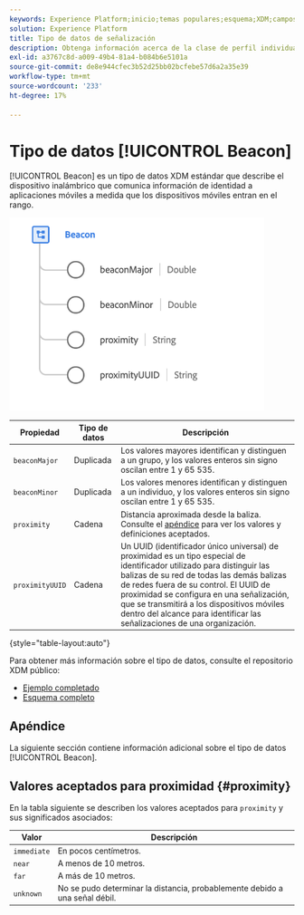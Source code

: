 ```yaml
---
keywords: Experience Platform;inicio;temas populares;esquema;XDM;campos;esquemas;esquemas;señalización;detalles de interacción;tipo de datos;tipo de datos;tipo de datos;
solution: Experience Platform
title: Tipo de datos de señalización
description: Obtenga información acerca de la clase de perfil individual de XDM.
exl-id: a3767c8d-a009-49b4-81a4-b084b6e5101a
source-git-commit: de8e944cfec3b52d25bb02bcfebe57d6a2a35e39
workflow-type: tm+mt
source-wordcount: '233'
ht-degree: 17%

---
```


# Tipo de datos [!UICONTROL Beacon]

[!UICONTROL Beacon] es un tipo de datos XDM estándar que describe el dispositivo inalámbrico que comunica información de identidad a aplicaciones móviles a medida que los dispositivos móviles entran en el rango.

<img src="../images/data-types/beacon.png" width="450" /><br />

| Propiedad | Tipo de datos | Descripción |
| --- | --- | --- |
| `beaconMajor` | Duplicada | Los valores mayores identifican y distinguen a un grupo, y los valores enteros sin signo oscilan entre 1 y 65 535. |
| `beaconMinor` | Duplicada | Los valores menores identifican y distinguen a un individuo, y los valores enteros sin signo oscilan entre 1 y 65 535. |
| `proximity` | Cadena | Distancia aproximada desde la baliza. Consulte el [apéndice](#proximity) para ver los valores y definiciones aceptados. |
| `proximityUUID` | Cadena | Un UUID (identificador único universal) de proximidad es un tipo especial de identificador utilizado para distinguir las balizas de su red de todas las demás balizas de redes fuera de su control. El UUID de proximidad se configura en una señalización, que se transmitirá a los dispositivos móviles dentro del alcance para identificar las señalizaciones de una organización. |

{style="table-layout:auto"}

Para obtener más información sobre el tipo de datos, consulte el repositorio XDM público:

* [Ejemplo completado](https://github.com/adobe/xdm/blob/master/components/datatypes/deprecated/beacon-interaction-details.example.1.json)
* [Esquema completo](https://github.com/adobe/xdm/blob/master/components/datatypes/deprecated/beacon-interaction-details.schema.json)

## Apéndice

La siguiente sección contiene información adicional sobre el tipo de datos [!UICONTROL Beacon].

## Valores aceptados para proximidad {#proximity}

En la tabla siguiente se describen los valores aceptados para `proximity` y sus significados asociados:

| Valor | Descripción |
| --- | --- |
| `immediate` | En pocos centímetros. |
| `near` | A menos de 10 metros. |
| `far` | A más de 10 metros. |
| `unknown` | No se pudo determinar la distancia, probablemente debido a una señal débil. |
